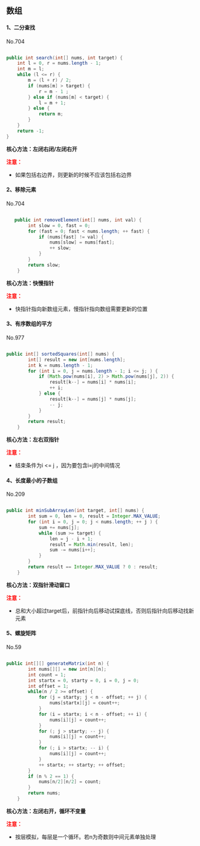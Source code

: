 ## 数组

#### 1、二分查找

No.704

```java

public int search(int[] nums, int target) {
    int l = 0, r = nums.length - 1;
    int m = l;
    while (l <= r) {
        m = (l + r) / 2;
        if (nums[m] > target) {
            r = m - 1 ;
        } else if (nums[m] < target) {
            l = m + 1;
        } else {
            return m;
        }
    }
    return -1;
}

```

**核心方法：左闭右闭/左闭右开**

**<font color=red>注意：</font>** 
- 如果包括右边界，则更新的时候不应该包括右边界

#### 2、移除元素

No.704

```java

   public int removeElement(int[] nums, int val) {
        int slow = 0, fast = 0;
        for (fast = 0; fast < nums.length; ++ fast) {
            if (nums[fast] != val) {
                nums[slow] = nums[fast];
                ++ slow;
            }
        }
        return slow;
    }

```

**核心方法：快慢指针**

**<font color=red>注意：</font>** 
- 快指针指向新数组元素，慢指针指向数组需要更新的位置

#### 3、有序数组的平方

No.977

```java

public int[] sortedSquares(int[] nums) {
        int[] result = new int[nums.length];
        int k = nums.length - 1;
        for (int i = 0, j = nums.length - 1; i <= j; ) {
            if (Math.pow(nums[i], 2) > Math.pow(nums[j], 2)) {
                result[k--] = nums[i] * nums[i];
                ++ i;
            } else {
                result[k--] = nums[j] * nums[j];
                -- j;
            }
        }
        return result;
    }

```

**核心方法：左右双指针**

**<font color=red>注意：</font>** 
- 结束条件为i <= j ，因为要包含i=j的中间情况
  
#### 4、长度最小的子数组

No.209

```java

public int minSubArrayLen(int target, int[] nums) {
        int sum = 0, len = 0, result = Integer.MAX_VALUE;
        for (int i = 0, j = 0; j < nums.length; ++ j ) {
            sum += nums[j];
            while (sum >= target) {
                len = j - i + 1;
                result = Math.min(result, len);
                sum -= nums[i++];
            }
        }
        return result == Integer.MAX_VALUE ? 0 : result;
    }   

```

**核心方法：双指针滑动窗口**

**<font color=red>注意：</font>** 
- 总和大小超过target后，前指针向后移动试探底线，否则后指针向后移动找新元素


#### 5、螺旋矩阵

No.59

```java

public int[][] generateMatrix(int n) {
        int nums[][] = new int[n][n];
        int count = 1;
        int startx = 0, starty = 0, i = 0, j = 0;
        int offset = 1;
        while(n / 2 >= offset) {
            for (j = starty; j < n - offset; ++ j) {
                nums[startx][j] = count++;
            }
            for (i = startx; i < n - offset; ++ i) {
                nums[i][j] = count++;
            }
            for (; j > starty; -- j) {
                nums[i][j] = count++;
            }
            for (; i > startx; -- i) {
                nums[i][j] = count++;
            }
            ++ startx; ++ starty; ++ offset;
        }
        if (n % 2 == 1) {
            nums[n/2][n/2] = count;
        }
        return nums;
    }

```

**核心方法：左闭右开，循环不变量**

**<font color=red>注意：</font>** 
- 按层模拟，每层是一个循环。若n为奇数则中间元素单独处理